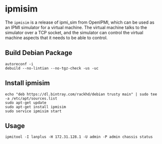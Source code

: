 # ipmisim

The `ipmisim` is a release of ipmi_sim from OpenIPMI, which can be used as an IPMI simulator for a virtual machine. The virtual machine talks to the simulator over a TCP socket, and the simulator can control the virtual machine aspects that it needs to be able to control.

## Build Debian Package

```
autoreconf -i
debuild --no-lintian --no-tgz-check -us -uc
```

## Install ipmisim

```
echo "deb https://dl.bintray.com/rackhd/debian trusty main" | sudo tee -a /etc/apt/sources.list
sudo apt-get update
sudo apt-get install ipmisim
sudo service ipmisim start
```

## Usage

```
ipmitool -I lanplus -H 172.31.128.1 -U admin -P admin chassis status
```
